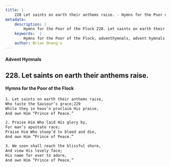 ```yaml
---
title: |
    228 Let saints on earth their anthems raise. - Hymns for the Poor of the Flock
metadata:
    description: |
        Hymns for the Poor of the Flock 228. Let saints on earth their anthems raise.. Let saints on earth their anthems raise,  Who taste the Saviour’s grace;229 While they in heav’n proclaim His praise,  And own Him “Prince of Peace.” 
    keywords:  |
        Hymns for the Poor of the Flock, adventhymnals, advent hymnals, Let saints on earth their anthems raise., Let saints on earth their anthems raise, , 
    author: Brian Onang'o
---
```


#### Advent Hymnals
## 228. Let saints on earth their anthems raise.
####  Hymns for the Poor of the Flock

```txt
1. Let saints on earth their anthems raise, 
Who taste the Saviour’s grace;229
While they in heav’n proclaim His praise, 
And own Him “Prince of Peace.”

2. Praise Him Who laid His glory by,
For man’s apostate race;
Praise Him Who stoop’d to bleed and die, 
And own Him “Prince of Peace.”

3. We soon shall reach the blissful shore,
And view His lovely face;
His name for ever to adore,
And own Him “Prince of Peace.”
```